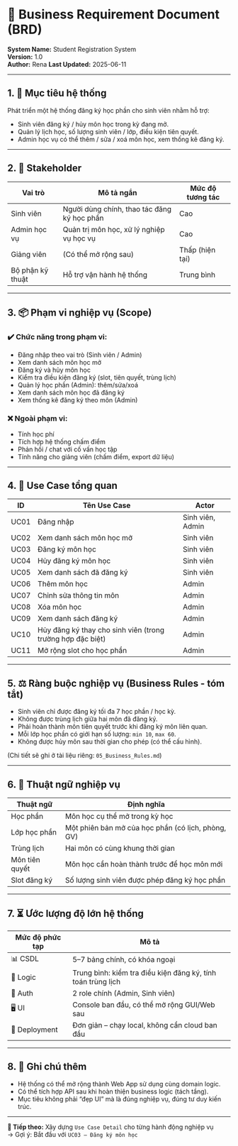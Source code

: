 # 📘 Business Requirement Document (BRD)
**System Name:** Student Registration System  
**Version:** 1.0  
**Author:** Rena
**Last Updated:** 2025-06-11  

---

## 1. 🎯 Mục tiêu hệ thống
Phát triển một hệ thống đăng ký học phần cho sinh viên nhằm hỗ trợ:
- Sinh viên đăng ký / hủy môn học trong kỳ đang mở.
- Quản lý lịch học, số lượng sinh viên / lớp, điều kiện tiên quyết.
- Admin học vụ có thể thêm / sửa / xoá môn học, xem thống kê đăng ký.

---

## 2. 👥 Stakeholder
| Vai trò         | Mô tả ngắn                                  | Mức độ tương tác |
|------------------|---------------------------------------------|------------------|
| Sinh viên        | Người dùng chính, thao tác đăng ký học phần | Cao              |
| Admin học vụ     | Quản trị môn học, xử lý nghiệp vụ học vụ    | Cao              |
| Giảng viên       | (Có thể mở rộng sau)                        | Thấp (hiện tại)  |
| Bộ phận kỹ thuật | Hỗ trợ vận hành hệ thống                    | Trung bình       |

---

## 3. 📦 Phạm vi nghiệp vụ (Scope)
### ✔️ Chức năng trong phạm vi:
- Đăng nhập theo vai trò (Sinh viên / Admin)
- Xem danh sách môn học mở
- Đăng ký và hủy môn học
- Kiểm tra điều kiện đăng ký (slot, tiên quyết, trùng lịch)
- Quản lý học phần (Admin): thêm/sửa/xoá
- Xem danh sách môn học đã đăng ký
- Xem thống kê đăng ký theo môn (Admin)

### ❌ Ngoài phạm vi:
- Tính học phí
- Tích hợp hệ thống chấm điểm
- Phản hồi / chat với cố vấn học tập
- Tính năng cho giảng viên (chấm điểm, export dữ liệu)

---

## 4. 🧩 Use Case tổng quan
| ID   | Tên Use Case                | Actor      |
|------|-----------------------------|------------|
| UC01 | Đăng nhập                   | Sinh viên, Admin |
| UC02 | Xem danh sách môn học mở    | Sinh viên  |
| UC03 | Đăng ký môn học             | Sinh viên  |
| UC04 | Hủy đăng ký môn học         | Sinh viên  |
| UC05 | Xem danh sách đã đăng ký    | Sinh viên  |
| UC06 | Thêm môn học                | Admin      |
| UC07 | Chỉnh sửa thông tin môn     | Admin      |
| UC08 | Xóa môn học                 | Admin      |
| UC09 | Xem danh sách đăng ký       | Admin      |
| UC10 | Hủy đăng ký thay cho sinh viên (trong trường hợp đặc biệt)       | Admin      |
| UC11 | Mở rộng slot cho học phần       | Admin      |

---

## 5. ⚖️ Ràng buộc nghiệp vụ (Business Rules - tóm tắt)
- Sinh viên chỉ được đăng ký tối đa 7 học phần / học kỳ.
- Không được trùng lịch giữa hai môn đã đăng ký.
- Phải hoàn thành môn tiên quyết trước khi đăng ký môn liên quan.
- Mỗi lớp học phần có giới hạn số lượng: `min 10`, `max 60`.
- Không được hủy môn sau thời gian cho phép (có thể cấu hình).

(Chi tiết sẽ ghi ở tài liệu riêng: `05_Business_Rules.md`)

---

## 6. 🧠 Thuật ngữ nghiệp vụ
| Thuật ngữ        | Định nghĩa |
|------------------|------------|
| Học phần         | Môn học cụ thể mở trong kỳ học |
| Lớp học phần     | Một phiên bản mở của học phần (có lịch, phòng, GV) |
| Trùng lịch       | Hai môn có cùng khung thời gian |
| Môn tiên quyết   | Môn học cần hoàn thành trước để học môn mới |
| Slot đăng ký     | Số lượng sinh viên được phép đăng ký học phần |

---

## 7. ⏳ Ước lượng độ lớn hệ thống
| Mức độ phức tạp | Mô tả |
|------------------|------|
| 📊 CSDL | 5–7 bảng chính, có khóa ngoại |
| 🧠 Logic | Trung bình: kiểm tra điều kiện đăng ký, tính toán trùng lịch |
| 🔐 Auth | 2 role chính (Admin, Sinh viên) |
| 🖥️ UI | Console ban đầu, có thể mở rộng GUI/Web sau |
| 🧱 Deployment | Đơn giản – chạy local, không cần cloud ban đầu |

---

## 8. 📝 Ghi chú thêm
- Hệ thống có thể mở rộng thành Web App sử dụng cùng domain logic.
- Có thể tích hợp API sau khi hoàn thiện business logic (tách tầng).
- Mục tiêu không phải “đẹp UI” mà là đúng nghiệp vụ, đúng tư duy kiến trúc.

---

**📌 Tiếp theo:** Xây dựng `Use Case Detail` cho từng hành động nghiệp vụ  
→ Gợi ý: Bắt đầu với `UC03 – Đăng ký môn học`

